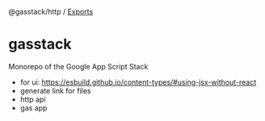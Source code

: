 @gasstack/http / [Exports](modules.md)

# gasstack

Monorepo of the Google App Script Stack

- for ui: https://esbuild.github.io/content-types/#using-jsx-without-react
- generate link for files
- http api
- gas app
